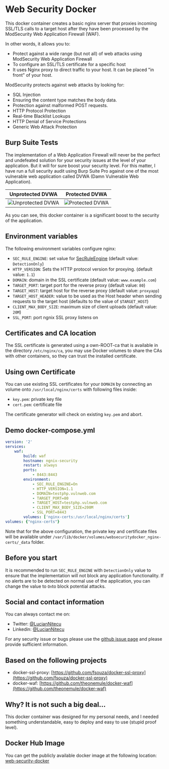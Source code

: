 # Web Security Docker

This docker container creates a basic nginx server that proxies incoming  SSL/TLS calls to a target host after they have been processed by the ModSecurity Web Application Firewall (WAF).

In other words, it allows you to:
- Protect against a wide range (but not all) of web attacks using ModSecurity Web Application Firewall
- To configure an SSL/TLS certificate for a specific host
- It uses Nginx proxy to direct traffic to your host. It can be placed "in front" of your host.

ModSecurity protects against web attacks by looking for:
- SQL Injection
- Ensuring the content type matches the body data.
- Protection against malformed POST requests.
- HTTP Protocol Protection
- Real-time Blacklist Lookups
- HTTP Denial of Service Protections
- Generic Web Attack Protection


## Burp Suite Tests

The implementation of a Web Application Firewall will never be the perfect and undefeated solution for your security issues at the level of your application. But it will for sure boost your security level. For this matter, I have run a full security audit using Burp Suite Pro against one of the most vulnerable web application called DVWA (Damn Vulnerable Web Application).

| Unprotected DVWA | Protected DVWA |
|------------------|----------------|
|![Unprotected DVWA](https://i.imgur.com/8ia2yJt.png)|![Protected DVWA](https://i.imgur.com/mjb8F9o.png)|

As you can see, this docker container is a significant boost to the security of the application. 

## Environment variables

The following environment variables configure nginx:

- ``SEC_RULE_ENGINE``: set value for [SecRuleEngine](https://github.com/SpiderLabs/ModSecurity/wiki/Reference-Manual-(v2.x)#SecRuleEngine) (default value: ``DetectionOnly``)
- ``HTTP_VERSION``: Sets the HTTP protocol version for proxying. (default value: ``1.1``)
- ``DOMAIN``: domain in the SSL certificate (default value: ``www.example.com``)
- ``TARGET_PORT``: target port for the reverse proxy (default value: ``80``)
- ``TARGET_HOST``: target host for the reverse proxy (default value: ``proxyapp``)
- ``TARGET_HOST_HEADER``: value to be used as the Host header when sending
  requests to the target host (defaults to the value of ``$TARGET_HOST``)
- ``CLIENT_MAX_BODY_SIZE``: maximum size of client uploads (default value: ``20M``)
- ``SSL_PORT``: port ngnix SSL proxy listens on

## Certificates and CA location

The SSL certificate is generated using a own-ROOT-ca that is available in the
directory ``/etc/nginx/ca``, you may use Docker volumes to share the CAs with
other containers, so they can trust the installed certificate.

## Using own Certificate

You can use existing SSL certificates for your ``DOMAIN``
by connecting an volume onto ``/usr/local/nginx/certs`` with following files inside:

- ``key.pem``: private key file
- ``cert.pem``: certificate file

The certificate generator will check on existing ``key.pem`` and abort.

## Demo docker-compose.yml

```yaml
version: '2'
services:
    waf:
        build: waf
        hostname: ngnix-security
        restart: always
        ports:
            - 8443:8443
        environment:
            - SEC_RULE_ENGINE=On
            - HTTP_VERSION=1.1
            - DOMAIN=testphp.vulnweb.com
            - TARGET_PORT=80
            - TARGET_HOST=testphp.vulnweb.com
            - CLIENT_MAX_BODY_SIZE=200M
            - SSL_PORT=8443
        volumes: ['nginx-certs:/usr/local/nginx/certs']
volumes: {"nginx-certs"}
```

Note that for the above configuration, the private key and certificate files will be available under ``/var/lib/docker/volumes/websecuritydocker_nginx-certs/_data`` folder.

## Before you start

It is recommended to run ``SEC_RULE_ENGINE`` with ``DetectionOnly`` value to ensure that the implementation will not block any application functionality. If no alerts are to be detected on normal use of the application, you can change the value to ``On``to block potential attacks.

## Social and contact information

You can always contact me on:
- Twitter: [@LucianNitecu](https://twitter.com/LucianNitescu)
- Linkedin: [@LucianNitecu](https://www.linkedin.com/in/luciannitescu/)

For any security issue or bugs please use the [github issue page](https://github.com/NitescuLucian/web-security-docker/issues) and please provide sufficient information.

## Based on the following projects

- docker-ssl-proxy: [https://github.com/fsouza/docker-ssl-proxy](https://github.com/fsouza/docker-ssl-proxy)
- docker-waf: [https://github.com/theonemule/docker-waf](https://github.com/theonemule/docker-waf)

## Why? It is not such a big deal...

This docker container was designed for my personal needs, and I needed something understandable, easy to deploy and easy to use (stupid proof level).

## Docker Hub Image

You can get the publicly available docker image at the following location: [web-security-docker](https://github.com/NitescuLucian/web-security-docker)
